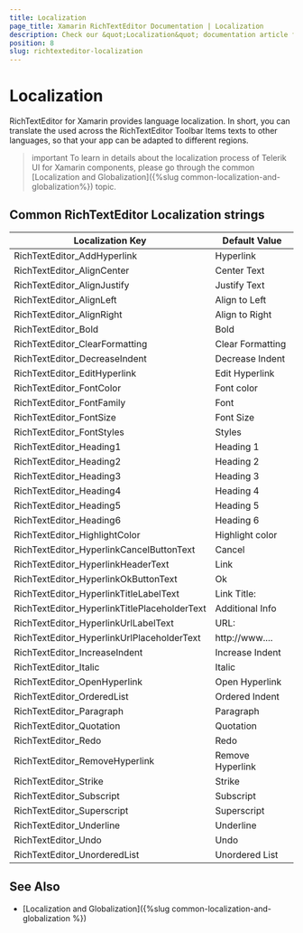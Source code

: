 ```yaml
---
title: Localization
page_title: Xamarin RichTextEditor Documentation | Localization
description: Check our &quot;Localization&quot; documentation article for Telerik RichTextEditor for Xamarin control.
position: 8
slug: richtexteditor-localization
---
```


# Localization

RichTextEditor for Xamarin provides language localization. In short, you can translate the used across the RichTextEditor Toolbar Items texts to other languages, so that your app can be adapted to different regions.

>important To learn in details about the localization process of Telerik UI for Xamarin components, please go through the common [Localization and Globalization]({%slug common-localization-and-globalization%}) topic.

## Common RichTextEditor Localization strings

| Localization Key | Default Value |
| -----------------| ------------- |
| RichTextEditor_AddHyperlink  | Hyperlink |
| RichTextEditor_AlignCenter  | Center Text |
| RichTextEditor_AlignJustify  | Justify Text |
| RichTextEditor_AlignLeft  | Align to Left |
| RichTextEditor_AlignRight  | Align to Right |
| RichTextEditor_Bold  | Bold |
| RichTextEditor_ClearFormatting  | Clear Formatting |
| RichTextEditor_DecreaseIndent  | Decrease Indent |
| RichTextEditor_EditHyperlink  | Edit Hyperlink |
| RichTextEditor_FontColor  | Font color |
| RichTextEditor_FontFamily  | Font |
| RichTextEditor_FontSize  | Font Size |
| RichTextEditor_FontStyles  | Styles |
| RichTextEditor_Heading1  | Heading 1 |
| RichTextEditor_Heading2  | Heading 2 |
| RichTextEditor_Heading3  | Heading 3 |
| RichTextEditor_Heading4  | Heading 4 |
| RichTextEditor_Heading5  | Heading 5 |
| RichTextEditor_Heading6  | Heading 6 |
| RichTextEditor_HighlightColor  | Highlight color |
| RichTextEditor_HyperlinkCancelButtonText  | Cancel |
| RichTextEditor_HyperlinkHeaderText  | Link |
| RichTextEditor_HyperlinkOkButtonText  | Ok |
| RichTextEditor_HyperlinkTitleLabelText  | Link Title: |
| RichTextEditor_HyperlinkTitlePlaceholderText  | Additional Info |
| RichTextEditor_HyperlinkUrlLabelText  | URL: |
| RichTextEditor_HyperlinkUrlPlaceholderText  | http://www.... |
| RichTextEditor_IncreaseIndent  | Increase Indent |
| RichTextEditor_Italic  | Italic |
| RichTextEditor_OpenHyperlink  | Open Hyperlink |
| RichTextEditor_OrderedList  | Ordered Indent |
| RichTextEditor_Paragraph  | Paragraph |
| RichTextEditor_Quotation  | Quotation |
| RichTextEditor_Redo  | Redo |
| RichTextEditor_RemoveHyperlink  | Remove Hyperlink |
| RichTextEditor_Strike  | Strike |
| RichTextEditor_Subscript  | Subscript |
| RichTextEditor_Superscript  | Superscript |
| RichTextEditor_Underline  | Underline |
| RichTextEditor_Undo  | Undo |
| RichTextEditor_UnorderedList  | Unordered List |

## See Also

* [Localization and Globalization]({%slug common-localization-and-globalization %})

